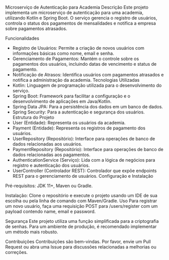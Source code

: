 Microserviço de Autenticação para Academia
Descrição
Este projeto implementa um microserviço de autenticação para uma academia, utilizando Kotlin e Spring Boot. O serviço gerencia o registro de usuários, controla o status dos pagamentos de mensalidades e notifica a empresa sobre pagamentos atrasados.

Funcionalidades

- Registro de Usuários: Permite a criação de novos usuários com informações básicas como nome, email e senha.
- Gerenciamento de Pagamentos: Mantém o controle sobre os pagamentos dos usuários, incluindo datas de vencimento e status de pagamento.
- Notificação de Atrasos: Identifica usuários com pagamentos atrasados e notifica a administração da academia.
Tecnologias Utilizadas
- Kotlin: Linguagem de programação utilizada para o desenvolvimento do serviço.
- Spring Boot: Framework para facilitar a configuração e o desenvolvimento de aplicações em Java/Kotlin.
- Spring Data JPA: Para a persistência dos dados em um banco de dados.
- Spring Security: Para a autenticação e segurança dos usuários.
  Estrutura do Projeto
- User (Entidade): Representa os usuários da academia.
- Payment (Entidade): Representa os registros de pagamento dos usuários.
- UserRepository (Repositório): Interface para operações de banco de dados relacionadas aos usuários.
- PaymentRepository (Repositório): Interface para operações de banco de dados relacionadas aos pagamentos.
- AuthenticationService (Serviço): Lida com a lógica de negócios para registro e autenticação dos usuários.
- UserController (Controlador REST): Controlador que expõe endpoints REST para o gerenciamento de usuários.
  Configuração e Instalação

Pré-requisitos: JDK 11+, Maven ou Gradle.

Instalação: Clone o repositório e execute o projeto usando um IDE de sua escolha ou pela linha de comando com Maven/Gradle.
Uso
Para registrar um novo usuário, faça uma requisição POST para /users/register com um payload contendo name, email e password.

Segurança
Este projeto utiliza uma função simplificada para a criptografia de senhas. Para um ambiente de produção, é recomendado implementar um método mais robusto.

Contribuições
Contribuições são bem-vindas. Por favor, envie um Pull Request ou abra uma Issue para discussões relacionadas a melhorias ou correções.
